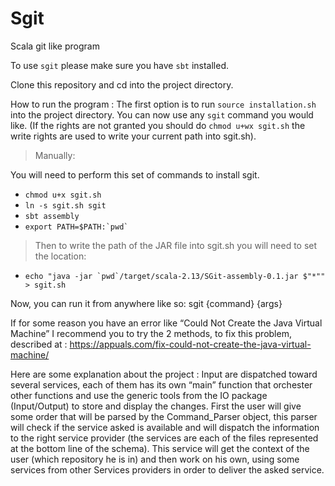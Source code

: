 # Sgit
Scala git like program

To use `sgit` please make sure you have `sbt` installed.

Clone this repository and cd into the project directory.

How to run the program : 
The first option is to run `source installation.sh` into the project directory. 
You can now use any `sgit` command you would like.
 (If the rights are not granted you should do `chmod u+wx sgit.sh` the write rights are used to write your current path into sgit.sh).

> Manually:

You will need to perform this set of commands to install sgit.
* `chmod u+x sgit.sh`
* `ln -s sgit.sh sgit`
* `sbt assembly`
* ``export PATH=$PATH:`pwd` ``
> Then to write the path of the JAR file into sgit.sh you will need to set the location:
* `` echo "java -jar `pwd`/target/scala-2.13/SGit-assembly-0.1.jar $"*"" > sgit.sh ``

Now, you can run it from anywhere like so: sgit {command} {args}

If for some reason you have an error like “Could Not Create the Java Virtual Machine” I recommend you to try the 2 methods, to fix this problem, described at : https://appuals.com/fix-could-not-create-the-java-virtual-machine/

Here are some explanation about the project : Input are dispatched toward several services, each of them has its own “main” function that orchester other functions and use the generic tools from the IO package (Input/Output) to store and display the changes. First the user will give some order that will be parsed by the Command_Parser object, this parser will check if the service asked is available and will dispatch the information to the right service provider (the services are each of the files represented at the bottom line of the schema). This service will get the context of the user (which repository he is in) and then work on his own, using some services from other Services providers in order to deliver the asked service.
